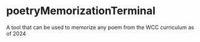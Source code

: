 # poetryMemorizationTerminal
 A tool that can be used to memorize any poem from the WCC curriculum as of 2024
